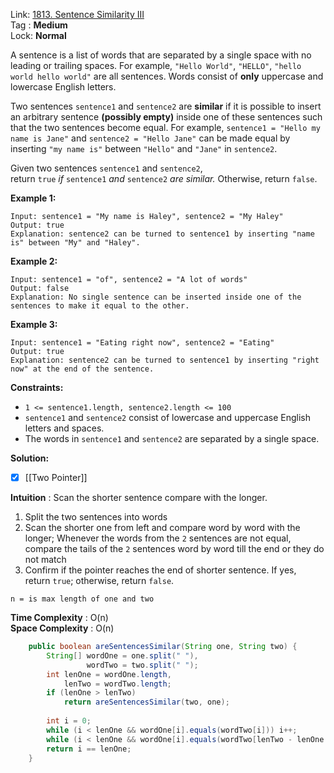 Link: [1813. Sentence Similarity III](https://leetcode.com/problems/sentence-similarity-iii/) <br>
Tag : **Medium**<br>
Lock: **Normal**

A sentence is a list of words that are separated by a single space with no leading or trailing spaces. For example, `"Hello World"`, `"HELLO"`, `"hello world hello world"` are all sentences. Words consist of **only** uppercase and lowercase English letters.

Two sentences `sentence1` and `sentence2` are **similar** if it is possible to insert an arbitrary sentence **(possibly empty)** inside one of these sentences such that the two sentences become equal. For example, `sentence1 = "Hello my name is Jane"` and `sentence2 = "Hello Jane"` can be made equal by inserting `"my name is"` between `"Hello"` and `"Jane"` in `sentence2`.

Given two sentences `sentence1` and `sentence2`, return `true` _if_ `sentence1` _and_ `sentence2` _are similar._ Otherwise, return `false`.

**Example 1:**
```
Input: sentence1 = "My name is Haley", sentence2 = "My Haley"
Output: true
Explanation: sentence2 can be turned to sentence1 by inserting "name is" between "My" and "Haley".
```

**Example 2:**
```
Input: sentence1 = "of", sentence2 = "A lot of words"
Output: false
Explanation: No single sentence can be inserted inside one of the sentences to make it equal to the other.
```

**Example 3:**
```
Input: sentence1 = "Eating right now", sentence2 = "Eating"
Output: true
Explanation: sentence2 can be turned to sentence1 by inserting "right now" at the end of the sentence.
```

**Constraints:**
-   `1 <= sentence1.length, sentence2.length <= 100`
-   `sentence1` and `sentence2` consist of lowercase and uppercase English letters and spaces.
-   The words in `sentence1` and `sentence2` are separated by a single space.

**Solution:**

- [x] [[Two Pointer]]

**Intuition** :
Scan the shorter sentence compare with the longer.
1.  Split the two sentences into words
2.  Scan the shorter one from left and compare word by word with the longer; Whenever the words from the `2` sentences are not equal, compare the tails of the `2` sentences word by word till the end or they do not match
3.  Confirm if the pointer reaches the end of shorter sentence. If yes, return `true`; otherwise, return `false`.

```
n = is max length of one and two
```
**Time Complexity** : O(n)<br>
**Space Complexity** : O(n)

```java
    public boolean areSentencesSimilar(String one, String two) {
        String[] wordOne = one.split(" "),
                 wordTwo = two.split(" ");
        int lenOne = wordOne.length,
            lenTwo = wordTwo.length;
        if (lenOne > lenTwo)
            return areSentencesSimilar(two, one);
        
        int i = 0;
        while (i < lenOne && wordOne[i].equals(wordTwo[i])) i++;
        while (i < lenOne && wordOne[i].equals(wordTwo[lenTwo - lenOne + i])) i++;
        return i == lenOne;
    }
```
